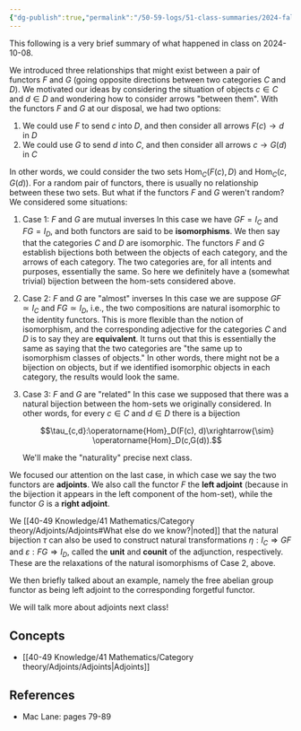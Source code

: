 ```yaml
---
{"dg-publish":true,"permalink":"/50-59-logs/51-class-summaries/2024-fall/math-561/2024-10/2024-10-08/","updated":"2024-10-11T09:00:12-07:00"}
---
```


This following is a very brief summary of what happened in class on 2024-10-08.

We introduced three relationships that might exist between a pair of functors $F$ and $G$ (going opposite directions between two categories $C$ and $D$). We motivated our ideas by considering the situation of objects $c\in C$ and $d\in D$ and wondering how to consider arrows "between them". With the functors $F$ and $G$ at our disposal, we had two options:
1. We could use $F$ to send $c$ into $D$, and then consider all arrows $F(c)\to d$ in $D$
2. We could use $G$ to send $d$ into $C$, and then consider all arrows $c\to G(d)$ in $C$

In other words, we could consider the two sets $\operatorname{Hom}_C(F(c), D)$ and $\operatorname{Hom}_C(c,G(d))$. For a random pair of functors, there is usually no relationship between these two sets. But what if the functors $F$ and $G$ weren't random? We considered some situations:
1. Case 1: $F$ and $G$ are mutual inverses
   In this case we have $GF = I_C$ and $FG=I_D$, and both functors are said to be **isomorphisms**. We then say that the categories $C$ and $D$ are isomorphic. The functors $F$ and $G$ establish bijections both between the objects of each category, and the arrows of each category. The two categories are, for all intents and purposes, essentially the same. So here we definitely have a (somewhat trivial) bijection between the hom-sets considered above.

2. Case 2: $F$ and $G$ are "almost" inverses
   In this case we are suppose $GF\simeq I_C$ and $FG\simeq I_D$, i.e., the two compositions are natural isomorphic to the identity functors. This is more flexible than the notion of isomorphism, and the corresponding adjective for the categories $C$ and $D$ is to say they are **equivalent**. It turns out that this is essentially the same as saying that the two categories are "the same up to isomorphism classes of objects." In other words, there might not be a bijection on objects, but if we identified isomorphic objects in each category, the results would look the same.
   
3. Case 3: $F$ and $G$ are "related"
   In this case we supposed that there was a natural bijection between the hom-sets we originally considered. In other words, for every $c\in C$ and $d\in D$ there is a bijection
   
   $$\tau_{c,d}:\operatorname{Hom}_D(F(c), d)\xrightarrow{\sim} \operatorname{Hom}_D(c,G(d)).$$
   
   We'll make the "naturality" precise next class.

We focused our attention on the last case, in which case we say the two functors are **adjoints**. We also call the functor $F$ the **left adjoint** (because in the bijection it appears in the left component of the hom-set), while the functor $G$ is a **right adjoint**.

We [[40-49 Knowledge/41 Mathematics/Category theory/Adjoints/Adjoints#What else do we know?\|noted]] that the natural bijection $\tau$ can also be used to construct natural transformations $\eta:I_C\Rightarrow GF$ and $\varepsilon: FG\Rightarrow I_D$, called the **unit** and **counit** of the adjunction, respectively. These are the relaxations of the natural isomorphisms of Case 2, above.

We then briefly talked about an example, namely the free abelian group functor as being left adjoint to the corresponding forgetful functor.

We will talk more about adjoints next class!
## Concepts

- [[40-49 Knowledge/41 Mathematics/Category theory/Adjoints/Adjoints\|Adjoints]]

## References

- Mac Lane: pages 79-89